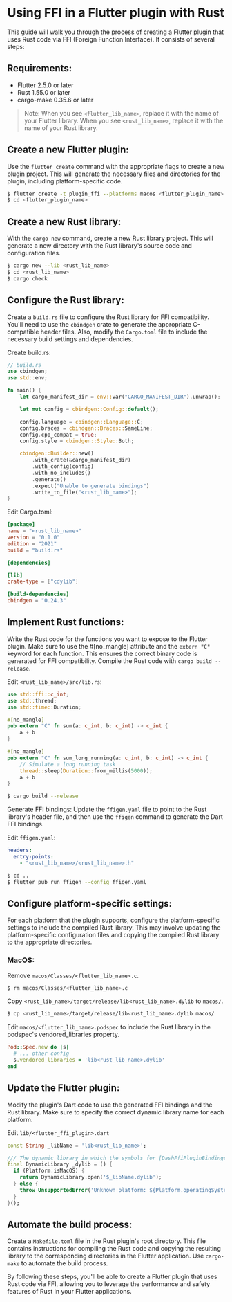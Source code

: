 # Using FFI in a Flutter plugin with Rust

This guide will walk you through the process of creating a Flutter plugin that uses Rust code via FFI (Foreign Function Interface). It consists of several steps:

## Requirements:

- Flutter 2.5.0 or later
- Rust 1.55.0 or later
- cargo-make 0.35.6 or later

> Note: When you see `<flutter_lib_name>`, replace it with the name of your Flutter library. When you see `<rust_lib_name>`, replace it with the name of your Rust library. 

## Create a new Flutter plugin: 
Use the `flutter create` command with the appropriate flags to create a new plugin project. This will generate the necessary files and directories for the plugin, including platform-specific code.
```bash
$ flutter create -t plugin_ffi --platforms macos <flutter_plugin_name>
$ cd <flutter_plugin_name>
```

## Create a new Rust library: 
With the `cargo new` command, create a new Rust library project. This will generate a new directory with the Rust library's source code and configuration files.
```bash
$ cargo new --lib <rust_lib_name>
$ cd <rust_lib_name>
$ cargo check
```

## Configure the Rust library: 
Create a `build.rs` file to configure the Rust library for FFI compatibility. You'll need to use the `cbindgen` crate to generate the appropriate C-compatible header files. Also, modify the `Cargo.toml` file to include the necessary build settings and dependencies.

Create build.rs:

```rust
// build.rs
use cbindgen;
use std::env;

fn main() {
    let cargo_manifest_dir = env::var("CARGO_MANIFEST_DIR").unwrap();

    let mut config = cbindgen::Config::default();

    config.language = cbindgen::Language::C;
    config.braces = cbindgen::Braces::SameLine;
    config.cpp_compat = true;
    config.style = cbindgen::Style::Both;

    cbindgen::Builder::new()
        .with_crate(&cargo_manifest_dir)
        .with_config(config)
        .with_no_includes()
        .generate()
        .expect("Unable to generate bindings")
        .write_to_file("<rust_lib_name>");
}
```

Edit Cargo.toml:

```toml
[package]
name = "<rust_lib_name>"
version = "0.1.0"
edition = "2021"
build = "build.rs"

[dependencies]

[lib]
crate-type = ["cdylib"]

[build-dependencies]
cbindgen = "0.24.3"
```

## Implement Rust functions: 
Write the Rust code for the functions you want to expose to the Flutter plugin. Make sure to use the #[no_mangle] attribute and the `extern "C"` keyword for each function. This ensures the correct binary code is generated for FFI compatibility. Compile the Rust code with `cargo build --release`.

Edit `<rust_lib_name>/src/lib.rs`:

```rust
use std::ffi::c_int;
use std::thread;
use std::time::Duration;

#[no_mangle]
pub extern "C" fn sum(a: c_int, b: c_int) -> c_int {
    a + b
}

#[no_mangle]
pub extern "C" fn sum_long_running(a: c_int, b: c_int) -> c_int {
    // Simulate a long running task
    thread::sleep(Duration::from_millis(5000));
    a + b
}
```

```bash
$ cargo build --release
```

Generate FFI bindings: Update the `ffigen.yaml` file to point to the Rust library's header file, and then use the `ffigen` command to generate the Dart FFI bindings.

Edit `ffigen.yaml`:

```yaml
headers:
  entry-points:
    - "<rust_lib_name>/<rust_lib_name>.h"
```

```bash
$ cd ..
$ flutter pub run ffigen --config ffigen.yaml
```

## Configure platform-specific settings: 
For each platform that the plugin supports, configure the platform-specific settings to include the compiled Rust library. This may involve updating the platform-specific configuration files and copying the compiled Rust library to the appropriate directories.

### MacOS:

Remove `macos/Classes/<flutter_lib_name>.c`.

```bash
$ rm macos/Classes/<flutter_lib_name>.c
```

Copy `<rust_lib_name>/target/release/lib<rust_lib_name>.dylib` to `macos/`.

```bash
$ cp <rust_lib_name>/target/release/lib<rust_lib_name>.dylib macos/
```

Edit `macos/<flutter_lib_name>.podspec` to include the Rust library in the podspec's vendored_libraries property.

```ruby
Pod::Spec.new do |s|
  # ... other config
  s.vendored_libraries = 'lib<rust_lib_name>.dylib'
end
```

## Update the Flutter plugin: 
Modify the plugin's Dart code to use the generated FFI bindings and the Rust library. Make sure to specify the correct dynamic library name for each platform.

Edit `lib/<flutter_ffi_plugin>.dart`

```dart
const String _libName = 'lib<rust_lib_name>';

/// The dynamic library in which the symbols for [DashFfiPluginBindings] can be found.
final DynamicLibrary _dylib = () {
  if (Platform.isMacOS) {
    return DynamicLibrary.open('$_libName.dylib');
  } else {
    throw UnsupportedError('Unknown platform: ${Platform.operatingSystem}');
  }
}();
```

## Automate the build process: 
Create a `Makefile.toml` file in the Rust plugin's root directory. This file contains instructions for compiling the Rust code and copying the resulting library to the corresponding directories in the Flutter application. Use `cargo-make` to automate the build process.

By following these steps, you'll be able to create a Flutter plugin that uses Rust code via FFI, allowing you to leverage the performance and safety features of Rust in your Flutter applications.